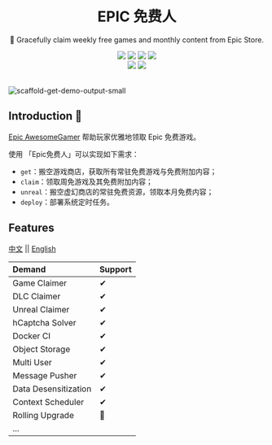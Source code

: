 <div align="center">
    <h1> EPIC 免费人</h1>
    <p>🍷 Gracefully claim weekly free games and monthly content from Epic Store.</p>
    <img src="https://img.shields.io/static/v1?message=reference&color=blue&style=for-the-badge&logo=micropython&label=python">
    <img src="https://img.shields.io/github/license/QIN2DIM/epic-awesome-gamer?style=for-the-badge">
    <a href="https://hub.docker.com/r/ech0sec/awesome-epic"><img src="https://img.shields.io/docker/pulls/ech0sec/awesome-epic?color=green&style=for-the-badge"></a>
	<a href=""><img src="https://img.shields.io/github/workflow/status/QIN2DIM/epic-awesome-gamer/scaffold_claim?style=for-the-badge"></a>
	<br>
    <a href="https://github.com/QIN2DIM/epic-awesome-gamer/"><img src="https://img.shields.io/github/stars/QIN2DIM/epic-awesome-gamer?style=social"></a>
	<a href="https://t.me/+tJrSQ0_0ujkwZmZh"><img src="https://img.shields.io/static/v1?style=social&logo=telegram&label=chat&message=studio" ></a>
	<br>
	<br>
</div>


![scaffold-get-demo-output-small](https://github.com/QIN2DIM/img_pool/blob/main/img/scaffold-get-demo-output-small.gif)

## Introduction 👋

[Epic AwesomeGamer](https://github.com/QIN2DIM/epic-awesome-gamer) 帮助玩家优雅地领取 Epic 免费游戏。

使用 「Epic免费人」可以实现如下需求：

- `get`：搬空游戏商店，获取所有常驻免费游戏与免费附加内容；
- `claim`：领取周免游戏及其免费附加内容；
- `unreal`：搬空虚幻商店的常驻免费资源，领取本月免费内容；
- `deploy`：部署系统定时任务。

## Features

[中文](https://www.wolai.com/vAiu9mSp6G15xhWeoEPUn2) || [English](https://www.wolai.com/21QTQvaYwahfgrVvRyw11D)

| Demand               | Support |
| :------------------- | :------ |
| Game Claimer         | ✔       |
| DLC Claimer          | ✔       |
| Unreal Claimer       | ✔       |
| hCaptcha Solver      | ✔       |
| Docker CI            | ✔       |
| Object Storage       |   ✔      |
| Multi User           | ✔       |
| Message Pusher       | ✔       |
| Data Desensitization | ✔       |
| Context Scheduler    | ✔       |
| Rolling Upgrade      | 🚧       |
| ...                  |         |
